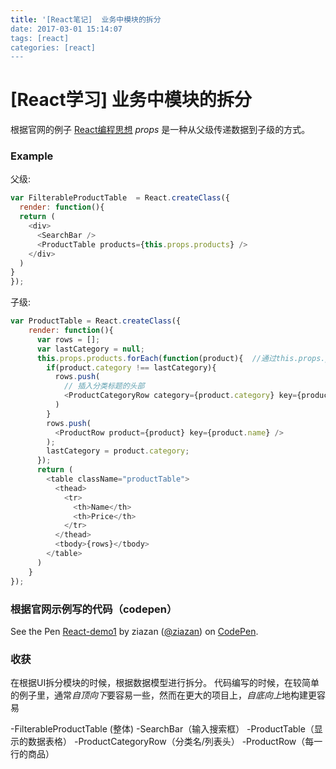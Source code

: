 ```yaml
---
title: '[React笔记]  业务中模块的拆分
date: 2017-03-01 15:14:07
tags: [react]
categories: [react]
---
```

# [React学习]  业务中模块的拆分

根据官网的例子 [React编程思想](http://reactjs.cn/react/docs/thinking-in-react-zh-CN.html)
*props* 是一种从父级传递数据到子级的方式。
### Example
父级:
```javascript
var FilterableProductTable  = React.createClass({
  render: function(){
  return (
    <div>
      <SearchBar />
      <ProductTable products={this.props.products} />
    </div>
  )
}
});
```
子级:
```javascript
var ProductTable = React.createClass({
    render: function(){
      var rows = [];
      var lastCategory = null;
      this.props.products.forEach(function(product){  //通过this.props.products 来获取父级传过来的数据
        if(product.category !== lastCategory){
          rows.push(
            // 插入分类标题的头部
            <ProductCategoryRow category={product.category} key={product.category} />
          )
        }
        rows.push(
          <ProductRow product={product} key={product.name} />
        );
        lastCategory = product.category;
      });
      return (
        <table className="productTable">
          <thead>
            <tr>
              <th>Name</th>
              <th>Price</th>
            </tr>
          </thead>
          <tbody>{rows}</tbody>
        </table>
      )
    }
});
```
### 根据官网示例写的代码（codepen）
<p data-height="265" data-theme-id="0" data-slug-hash="yMYwXm" data-default-tab="js" data-user="ziazan" data-embed-version="2" data-pen-title="React-demo1" class="codepen">See the Pen <a href="http://codepen.io/ziazan/pen/yMYwXm/">React-demo1</a> by ziazan (<a href="http://codepen.io/ziazan">@ziazan</a>) on <a href="http://codepen.io">CodePen</a>.</p>
<script async src="https://production-assets.codepen.io/assets/embed/ei.js"></script>

### 收获
在根据UI拆分模块的时候，根据数据模型进行拆分。
代码编写的时候，在较简单的例子里，通常*自顶向下*要容易一些，然而在更大的项目上，*自底向上*地构建更容易

-FilterableProductTable  (整体)
 -SearchBar（输入搜索框）
 -ProductTable（显示的数据表格）
   -ProductCategoryRow（分类名/列表头）
   -ProductRow（每一行的商品）



